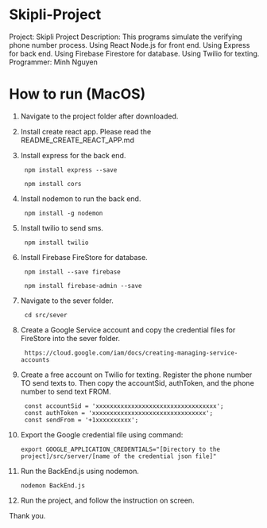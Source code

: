 # Skipli-Project

Project: Skipli Project
Description: This programs simulate the verifying phone number process.
             Using React Node.js for front end.
             Using Express for back end.
             Using Firebase Firestore for database.
             Using Twilio for texting.
Programmer: Minh Nguyen

# How to run (MacOS)

1. Navigate to the project folder after downloaded.

2. Install create react app. Please read the README_CREATE_REACT_APP.md
  
3. Install express for the back end.
  
        npm install express --save
  
        npm install cors
  
4. Install nodemon to run the back end.
  
        npm install -g nodemon
  
5. Install twilio to send sms.
  
        npm install twilio
  
6. Install Firebase FireStore for database.
  
        npm install --save firebase
  
        npm install firebase-admin --save
  
7. Navigate to the sever folder.
  
        cd src/sever
  
8. Create a Google Service account and copy the credential files for FireStore into the sever folder.

        https://cloud.google.com/iam/docs/creating-managing-service-accounts

9. Create a free account on Twilio for texting. Register the phone number TO send texts to. Then copy the accountSid, authToken, and the phone number to send text FROM.

        const accountSid = 'xxxxxxxxxxxxxxxxxxxxxxxxxxxxxxxxxx';
        const authToken = 'xxxxxxxxxxxxxxxxxxxxxxxxxxxxxxxx';
        const sendFrom = '+1xxxxxxxxxx';

10. Export the Google credential file using command:
  
        export GOOGLE_APPLICATION_CREDENTIALS="[Directory to the project]/src/server/[name of the credential json file]"

11. Run the BackEnd.js using nodemon.
  
        nodemon BackEnd.js
  
12. Run the project, and follow the instruction on screen.

Thank you.
  
  
                

  
  

  
